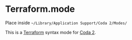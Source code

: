 # Terraform.mode

Place inside `~/Library/Application Support/Coda 2/Modes/`

This is a [Terraform](https://www.terraform.io) syntax mode for [Coda 2](https://panic.com/coda/).

